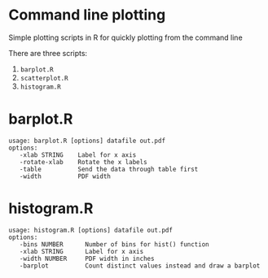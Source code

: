 # Command line plotting

Simple plotting scripts in R for quickly plotting from the command line

There are three scripts:

1. `barplot.R`
2. `scatterplot.R`
3. `histogram.R`

# barplot.R

    usage: barplot.R [options] datafile out.pdf
    options:
       -xlab STRING    Label for x axis
       -rotate-xlab    Rotate the x labels
       -table          Send the data through table first
       -width          PDF width

# histogram.R

    usage: histogram.R [options] datafile out.pdf
    options:
       -bins NUMBER      Number of bins for hist() function
       -xlab STRING      Label for x axis
       -width NUMBER     PDF width in inches
       -barplot          Count distinct values instead and draw a barplot
